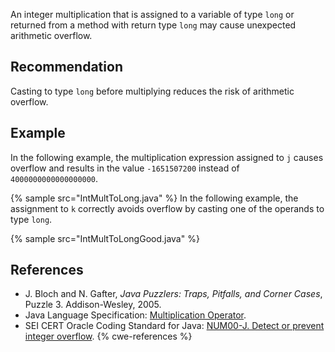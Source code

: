 An integer multiplication that is assigned to a variable of type `long` or returned from a method with return type `long` may cause unexpected arithmetic overflow.


## Recommendation
Casting to type `long` before multiplying reduces the risk of arithmetic overflow.


## Example
In the following example, the multiplication expression assigned to `j` causes overflow and results in the value `-1651507200` instead of `4000000000000000000`.

{% sample src="IntMultToLong.java" %}
In the following example, the assignment to `k` correctly avoids overflow by casting one of the operands to type `long`.

{% sample src="IntMultToLongGood.java" %}

## References
* J. Bloch and N. Gafter, *Java Puzzlers: Traps, Pitfalls, and Corner Cases*, Puzzle 3. Addison-Wesley, 2005.
* Java Language Specification: [Multiplication Operator](https://docs.oracle.com/javase/specs/jls/se11/html/jls-15.html#jls-15.17.1).
* SEI CERT Oracle Coding Standard for Java: [NUM00-J. Detect or prevent integer overflow](https://wiki.sei.cmu.edu/confluence/display/java/NUM00-J.+Detect+or+prevent+integer+overflow).
{% cwe-references %}
